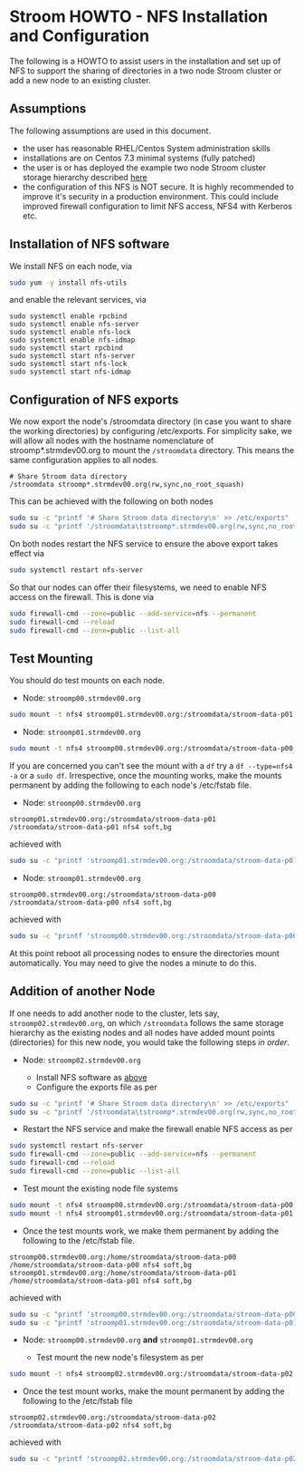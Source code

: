 # Stroom HOWTO - NFS Installation and Configuration
The following is a HOWTO to assist users in the installation and set up of NFS to support the sharing of directories in a two node Stroom cluster or
add a new node to an existing cluster.

## Assumptions
The following assumptions are used in this document.
 - the user has reasonable RHEL/Centos System administration skills
 - installations are on Centos 7.3 minimal systems (fully patched)
 - the user is or has deployed the example two node Stroom cluster storage hierarchy described [here](InstallHowTo.md#storage-scenario "HOWTO Storage Scenario")
 - the configuration of this NFS is NOT secure. It is highly recommended to improve it's security in a production environment. This could include improved firewall configuration to limit NFS access, NFS4 with Kerberos etc.

## Installation of NFS software
We install NFS on each node, via
```bash
sudo yum -y install nfs-utils
```
and enable the relevant services, via
```base
sudo systemctl enable rpcbind
sudo systemctl enable nfs-server
sudo systemctl enable nfs-lock
sudo systemctl enable nfs-idmap
sudo systemctl start rpcbind
sudo systemctl start nfs-server
sudo systemctl start nfs-lock
sudo systemctl start nfs-idmap
```

## Configuration of NFS exports
We now export the node's /stroomdata directory (in case you want to share the working directories) by configuring /etc/exports. For simplicity sake, we will allow all nodes with the hostname nomenclature of stroomp*.strmdev00.org to mount the `/stroomdata` directory. This means the same configuration applies to all nodes.
```
# Share Stroom data directory
/stroomdata	stroomp*.strmdev00.org(rw,sync,no_root_squash)
```

This can be achieved with the following on both nodes
```bash
sudo su -c "printf '# Share Stroom data directory\n' >> /etc/exports"
sudo su -c "printf '/stroomdata\tstroomp*.strmdev00.org(rw,sync,no_root_squash)\n' >> /etc/exports"
```

On both nodes restart the NFS service to ensure the above export takes effect via
```bash
sudo systemctl restart nfs-server
```

So that our nodes can offer their filesystems, we need to enable NFS access on the firewall.
This is done via
```bash
sudo firewall-cmd --zone=public --add-service=nfs --permanent
sudo firewall-cmd --reload
sudo firewall-cmd --zone=public --list-all
```

## Test Mounting
You should do test mounts on each node.
- Node: `stroomp00.strmdev00.org`

```bash
sudo mount -t nfs4 stroomp01.strmdev00.org:/stroomdata/stroom-data-p01 /stroomdata/stroom-data-p01
```

- Node: `stroomp01.strmdev00.org`

```bash
sudo mount -t nfs4 stroomp00.strmdev00.org:/stroomdata/stroom-data-p00 /stroomdata/stroom-data-p00
```

If you are concerned you can't see the mount with a `df` try a `df --type=nfs4 -a` or a `sudo df`. Irrespective, once the mounting works, make the mounts permanent by adding the following to each node's /etc/fstab file.
- Node: `stroomp00.strmdev00.org`

```
stroomp01.strmdev00.org:/stroomdata/stroom-data-p01 /stroomdata/stroom-data-p01 nfs4 soft,bg
```
achieved with

```bash
sudo su -c "printf 'stroomp01.strmdev00.org:/stroomdata/stroom-data-p01 /stroomdata/stroom-data-p01 nfs4 soft,bg\n' >> /etc/fstab"
```

- Node: `stroomp01.strmdev00.org`

```
stroomp00.strmdev00.org:/stroomdata/stroom-data-p00 /stroomdata/stroom-data-p00 nfs4 soft,bg
```
achieved with

```bash
sudo su -c "printf 'stroomp00.strmdev00.org:/stroomdata/stroom-data-p00 /stroomdata/stroom-data-p00 nfs4 soft,bg\n' >> /etc/fstab"
```
At this point reboot all processing nodes to ensure the directories mount automatically. You may need to give the nodes a minute to do this.

## Addition of another Node
If one needs to add another node to the cluster, lets say, `stroomp02.strmdev00.org`, on which `/stroomdata` follows the same storage hierarchy
as the existing nodes and all nodes have added mount points (directories) for this new node, you would take the following steps _in order_.

- Node: `stroomp02.strmdev00.org`

  * Install NFS software as [above](InstallNFSHowTo.md#installation-of-nfs-software "Installation of NFS Software")
  * Configure the exports file as per

```bash
sudo su -c "printf '# Share Stroom data directory\n' >> /etc/exports"
sudo su -c "printf '/stroomdata\tstroomp*.strmdev00.org(rw,sync,no_root_squash)\n' >> /etc/exports"
```

  * Restart the NFS service and make the firewall enable NFS access as per
 
```bash
sudo systemctl restart nfs-server
sudo firewall-cmd --zone=public --add-service=nfs --permanent
sudo firewall-cmd --reload
sudo firewall-cmd --zone=public --list-all
```

  * Test mount the existing node file systems

```bash
sudo mount -t nfs4 stroomp00.strmdev00.org:/stroomdata/stroom-data-p00 /stroomdata/stroom-data-p00
sudo mount -t nfs4 stroomp01.strmdev00.org:/stroomdata/stroom-data-p01 /stroomdata/stroom-data-p01
```

  * Once the test mounts work, we make them permanent by adding the following to the /etc/fstab file.

```
stroomp00.strmdev00.org:/home/stroomdata/stroom-data-p00 /home/stroomdata/stroom-data-p00 nfs4 soft,bg
stroomp01.strmdev00.org:/home/stroomdata/stroom-data-p01 /home/stroomdata/stroom-data-p01 nfs4 soft,bg
```
achieved with

```bash
sudo su -c "printf 'stroomp00.strmdev00.org:/stroomdata/stroom-data-p00 /stroomdata/stroom-data-p00 nfs4 soft,bg\n' >> /etc/fstab"
sudo su -c "printf 'stroomp01.strmdev00.org:/stroomdata/stroom-data-p01 /stroomdata/stroom-data-p01 nfs4 soft,bg\n' >> /etc/fstab"
```

- Node: `stroomp00.strmdev00.org` **and** `stroomp01.strmdev00.org`

  * Test mount the new node's filesystem as per

```bash
sudo mount -t nfs4 stroomp02.strmdev00.org:/stroomdata/stroom-data-p02 /stroomdata/stroom-data-p02
```

  * Once the test mount works, make the mount permanent by adding the following to the /etc/fstab file

```
stroomp02.strmdev00.org:/stroomdata/stroom-data-p02 /stroomdata/stroom-data-p02 nfs4 soft,bg
```
achieved with

```bash
sudo su -c "printf 'stroomp02.strmdev00.org:/stroomdata/stroom-data-p02 /stroomdata/stroom-data-p02 nfs4 soft,bg\n' >> /etc/fstab"
```

